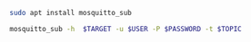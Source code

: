 ```bash - kali
sudo apt install mosquitto_sub
```

```bash - kali
mosquitto_sub -h  $TARGET -u $USER -P $PASSWORD -t $TOPIC
```